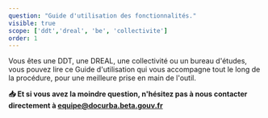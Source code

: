 ```yaml
---
question: "Guide d'utilisation des fonctionnalités."
visible: true
scope: ['ddt','dreal', 'be', 'collectivite']
order: 1
---
```


Vous êtes une DDT, une DREAL, une collectivité ou un bureau d'études, vous pouvez lire ce Guide d'utilisation qui vous accompagne tout le long de la procédure, pour une meilleure prise en main de l'outil.

**:inbox_tray: Et si vous avez la moindre question, n'hésitez pas à nous contacter directement à equipe@docurba.beta.gouv.fr**
